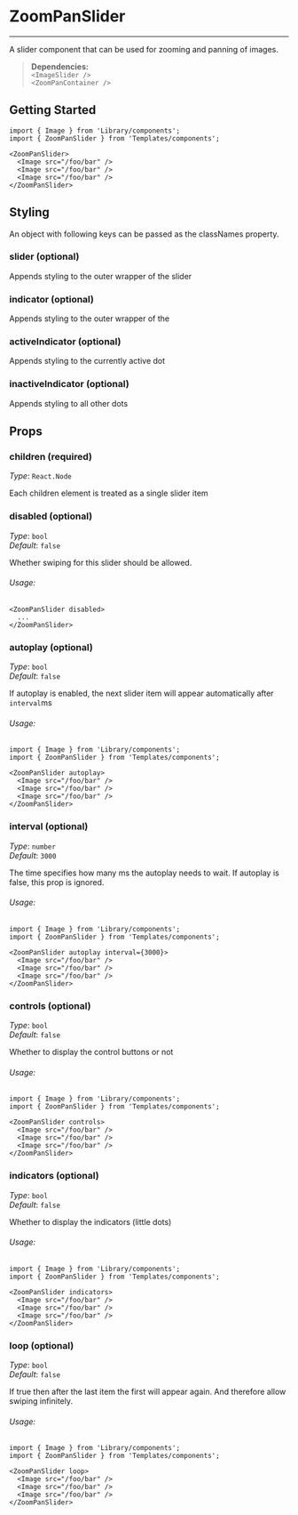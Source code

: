 # ZoomPanSlider
---

A slider component that can be used for zooming and panning of images.

> **Dependencies:** <br> `<ImageSlider />` <br /> `<ZoomPanContainer />`

## Getting Started

```
import { Image } from 'Library/components';
import { ZoomPanSlider } from 'Templates/components';

<ZoomPanSlider>
  <Image src="/foo/bar" />
  <Image src="/foo/bar" />
  <Image src="/foo/bar" />
</ZoomPanSlider>
```

## Styling

An object with following keys can be passed as the classNames property.

### slider (optional)
Appends styling to the outer wrapper of the slider

### indicator (optional)
Appends styling to the outer wrapper of the

### activeIndicator (optional)
Appends styling to the currently active dot

### inactiveIndicator (optional)
Appends styling to all other dots

## Props

### children (required)

_Type_: `React.Node`  

Each children element is treated as a single slider item

### disabled (optional)

_Type_: `bool`  
_Default_: `false`  

Whether swiping for this slider should be allowed.

###### Usage:

```
<ZoomPanSlider disabled>
  ...
</ZoomPanSlider>
```
### autoplay (optional)

_Type_: `bool`  
_Default_: `false`  

If autoplay is enabled, the next slider item will appear automatically after `interval`ms

###### Usage:

```
import { Image } from 'Library/components';
import { ZoomPanSlider } from 'Templates/components';

<ZoomPanSlider autoplay>
  <Image src="/foo/bar" />
  <Image src="/foo/bar" />
  <Image src="/foo/bar" />
</ZoomPanSlider>
```

### interval (optional)

_Type_: `number`  
_Default_: `3000`  

The time specifies how many ms the autoplay needs to wait.
If autoplay is false, this prop is ignored.

###### Usage:

```
import { Image } from 'Library/components';
import { ZoomPanSlider } from 'Templates/components';

<ZoomPanSlider autoplay interval={3000}>
  <Image src="/foo/bar" />
  <Image src="/foo/bar" />
  <Image src="/foo/bar" />
</ZoomPanSlider>
```
### controls (optional)

_Type_: `bool`  
_Default_: `false`  

Whether to display the control buttons or not

###### Usage:

```
import { Image } from 'Library/components';
import { ZoomPanSlider } from 'Templates/components';

<ZoomPanSlider controls>
  <Image src="/foo/bar" />
  <Image src="/foo/bar" />
  <Image src="/foo/bar" />
</ZoomPanSlider>
```

### indicators (optional)

_Type_: `bool`  
_Default_: `false`  

Whether to display the indicators (little dots)

###### Usage:

```
import { Image } from 'Library/components';
import { ZoomPanSlider } from 'Templates/components';

<ZoomPanSlider indicators>
  <Image src="/foo/bar" />
  <Image src="/foo/bar" />
  <Image src="/foo/bar" />
</ZoomPanSlider>
```

### loop (optional)

_Type_: `bool`  
_Default_: `false`  

If true then after the last item the first will appear again.
And therefore allow swiping infinitely.

###### Usage:

```
import { Image } from 'Library/components';
import { ZoomPanSlider } from 'Templates/components';

<ZoomPanSlider loop>
  <Image src="/foo/bar" />
  <Image src="/foo/bar" />
  <Image src="/foo/bar" />
</ZoomPanSlider>
```
